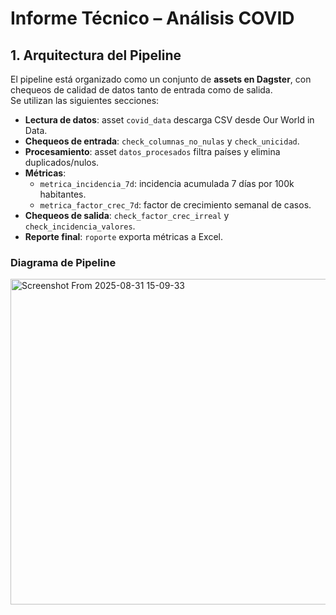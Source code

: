# Informe Técnico – Análisis COVID

## 1. Arquitectura del Pipeline

El pipeline está organizado como un conjunto de **assets en Dagster**, con chequeos de calidad de datos tanto de entrada como de salida.  
Se utilizan las siguientes secciones:

- **Lectura de datos**: asset `covid_data` descarga CSV desde Our World in Data.
- **Chequeos de entrada**: `check_columnas_no_nulas` y `check_unicidad`.
- **Procesamiento**: asset `datos_procesados` filtra países y elimina duplicados/nulos.
- **Métricas**: 
  - `metrica_incidencia_7d`: incidencia acumulada 7 días por 100k habitantes.
  - `metrica_factor_crec_7d`: factor de crecimiento semanal de casos.
- **Chequeos de salida**: `check_factor_crec_irreal` y `check_incidencia_valores`.
- **Reporte final**: `roporte` exporta métricas a Excel.

### Diagrama de Pipeline
<img width="1776" height="521" alt="Screenshot From 2025-08-31 15-09-33" src="https://github.com/user-attachments/assets/0519d403-0534-4cc8-9dad-db94a6066b03" />
